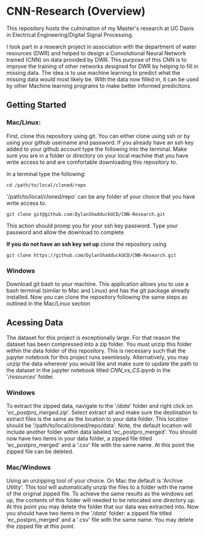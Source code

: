 # CNN-Research (Overview)

This repository hosts the culmination of my Master's research at 
UC Davis in Electrical Engineering/Digital Signal Processing. 

I took part in a research project in association with the department 
of water resources (DWR) and helped to design a Convolutional Neural 
Network trained (CNN) on data provided by DWR. This purpose of this
CNN is to improve the training of other networks designed for DWR by 
helping to fill in missing data. The idea is to use machine learning
to predict what the missing data would most likely be. With the data 
now filled in, it can be used by other Machine learning programs to 
make better informed predicitons.

## Getting Started

### Mac/Linux:

First, clone this repository using git. You can either clone using ssh
or by using your github username and password. If you already have
an ssh key added to your github account type the following into the 
terminal. Make sure you are in a folder or directory on your local 
machine that you have write access to and are comfortable downloading 
this repository to. 

In a terminal type the following:

```
cd /path/to/local/cloned/repo
```

'/path/to/local/cloned/repo' can be any folder of your choice that
you have write access to.

```
git clone git@github.com:DylanShadduckUCD/CNN-Research.git
```

This action should promp you for your ssh key password. Type your
password and allow the download to complete

**If you do not have an ssh key set up** clone the repository using

```
git clone https://github.com/DylanShadduckUCD/CNN-Research.git
```

### Windows

Download git bash to your machine. This application allows you to use
a bash terminal (similar to Mac and Linux) and has the git package
already installed. Now you can clone the repository following the 
same steps as outlined in the Mac/Linux section


## Acessing Data

The dataset for this project is exceptionally large. For that reason
the dataset has been compressed into a zip folder. You must unzip this
folder within the data folder of this repository. This is necessary such
that the jupyter notebook for this project runs seemlessly. Alternatively,
you may unzip the data wherever you would like and make sure to update the
path to the dataset in the jupyter notebook titled *CNN_vs_CS.ipynb* in the 
'*/resources*' folder.

### Windows

To extract the zipped data, navigate to the '*/data*' folder and right click
on '*ec_postpro_merged.zip*'. Select extract all and make sure the destination
to extract files is the same as the location to your data folder. This location
should be '/path/to/local/cloned/repo/data'. Note, the default location will 
include another folder within data labeled 'ec_postpro_merged'. You should now
have two items in your data folder, a zipped file titled 'ec_postpro_merged' 
and a '.csv' file with the same name. At this point the zipped file can be 
deleted. 

### Mac/Windows

Using an unzipping tool of your choice. On Mac the default is 'Archive Utility'.
This tool will automatically unzip the files to a folder with the name of the 
original zipped file. To achieve the same results as the windows set up, the
contents of this folder will needed to be relocated one directory up. At this
point you may delete the folder that our data was extracted into. Now you 
should have two items in the '*/data*' folder: a zipped file titled 
'ec_postpro_merged' and a '.csv' file with the same name. You may delete the 
zipped file at this point.